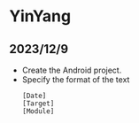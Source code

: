 # YinYang
## 2023/12/9
* Create the Android project.
* Specify the format of the text
    ```
    [Date]
    [Target]
    [Module]
    ```